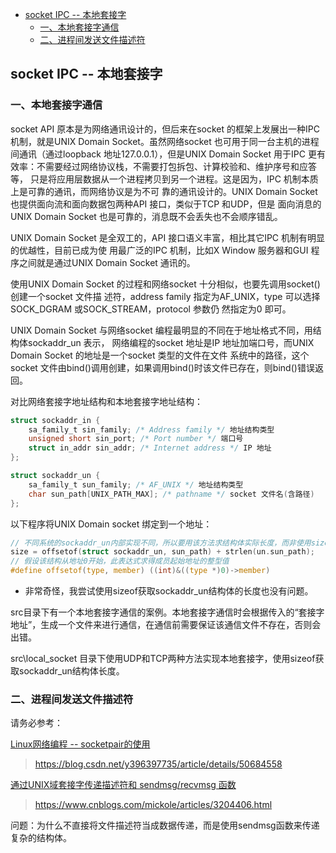 <!-- START doctoc generated TOC please keep comment here to allow auto update -->
<!-- DON'T EDIT THIS SECTION, INSTEAD RE-RUN doctoc TO UPDATE -->

- [socket IPC -- 本地套接字](#socket-ipc----%E6%9C%AC%E5%9C%B0%E5%A5%97%E6%8E%A5%E5%AD%97)
  - [一、本地套接字通信](#%E4%B8%80%E6%9C%AC%E5%9C%B0%E5%A5%97%E6%8E%A5%E5%AD%97%E9%80%9A%E4%BF%A1)
  - [二、进程间发送文件描述符](#%E4%BA%8C%E8%BF%9B%E7%A8%8B%E9%97%B4%E5%8F%91%E9%80%81%E6%96%87%E4%BB%B6%E6%8F%8F%E8%BF%B0%E7%AC%A6)

<!-- END doctoc generated TOC please keep comment here to allow auto update -->

## socket IPC -- 本地套接字

### 一、本地套接字通信

socket API 原本是为网络通讯设计的，但后来在socket 的框架上发展出一种IPC 机制，就是UNIX Domain
Socket。虽然网络socket 也可用于同一台主机的进程间通讯（通过loopback 地址127.0.0.1），但是UNIX
Domain Socket 用于IPC 更有效率：不需要经过网络协议栈，不需要打包拆包、计算校验和、维护序号和应答等，
只是将应用层数据从一个进程拷贝到另一个进程。这是因为，IPC 机制本质上是可靠的通讯，而网络协议是为不可
靠的通讯设计的。UNIX Domain Socket 也提供面向流和面向数据包两种API 接口，类似于TCP 和UDP，但是
面向消息的UNIX Domain Socket 也是可靠的，消息既不会丢失也不会顺序错乱。

UNIX Domain Socket 是全双工的，API 接口语义丰富，相比其它IPC 机制有明显的优越性，目前已成为使
用最广泛的IPC 机制，比如X Window 服务器和GUI 程序之间就是通过UNIX Domain Socket 通讯的。

使用UNIX Domain Socket 的过程和网络socket 十分相似，也要先调用socket()创建一个socket 文件描
述符，address family 指定为AF_UNIX，type 可以选择SOCK_DGRAM 或SOCK_STREAM，protocol 参数仍
然指定为0 即可。

UNIX Domain Socket 与网络socket 编程最明显的不同在于地址格式不同，用结构体sockaddr_un 表示，
网络编程的socket 地址是IP 地址加端口号，而UNIX Domain Socket 的地址是一个socket 类型的文件在文件
系统中的路径，这个socket 文件由bind()调用创建，如果调用bind()时该文件已存在，则bind()错误返回。

对比网络套接字地址结构和本地套接字地址结构：

```c
struct sockaddr_in {
    sa_family_t sin_family; /* Address family */ 地址结构类型
    unsigned short sin_port; /* Port number */ 端口号
    struct in_addr sin_addr; /* Internet address */ IP 地址
};

struct sockaddr_un {
    sa_family_t sun_family; /* AF_UNIX */ 地址结构类型
    char sun_path[UNIX_PATH_MAX]; /* pathname */ socket 文件名(含路径)
};
```
以下程序将UNIX Domain socket 绑定到一个地址：
```c
// 不同系统的sockaddr_un内部实现不同，所以要用该方法求结构体实际长度，而非使用sizeof方法
size = offsetof(struct sockaddr_un, sun_path) + strlen(un.sun_path);
// 假设该结构从地址0开始，此表达式求得成员起始地址的整型值
#define offsetof(type, member) ((int)&((type *)0)->member)
```
* 非常奇怪，我尝试使用sizeof获取sockaddr_un结构体的长度也没有问题。

src目录下有一个本地套接字通信的案例。本地套接字通信时会根据传入的“套接字地址”，生成一个文件来进行通信，在通信前需要保证该通信文件不存在，否则会出错。

src\local_socket 目录下使用UDP和TCP两种方法实现本地套接字，使用sizeof获取sockaddr_un结构体长度。

### 二、进程间发送文件描述符

请务必参考：

[Linux网络编程 -- socketpair的使用](./img/socketpair1.png)

> https://blog.csdn.net/y396397735/article/details/50684558

[通过UNIX域套接字传递描述符和 sendmsg/recvmsg 函数](./img/socketpair2.png)

> https://www.cnblogs.com/mickole/articles/3204406.html

问题：为什么不直接将文件描述符当成数据传递，而是使用sendmsg函数来传递复杂的结构体。